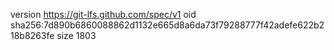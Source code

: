 version https://git-lfs.github.com/spec/v1
oid sha256:7d890b6860088862d1132e665d8a6da73f79288777f42adefe622b218b8263fe
size 1803
